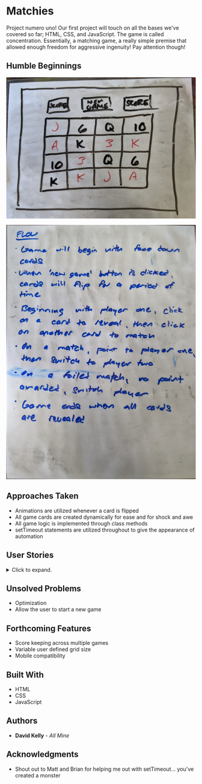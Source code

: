 # Matchies

Project numero uno! Our first project will touch on all the bases we've covered so far; HTML, CSS, and JavaScript. The game is called concentration. Essentially, a matching game, a really simple premise that allowed enough freedom for aggressive ingenuity! Pay attention though!

## Humble Beginnings

![alt text](https://github.com/DBKelly3192/matchies/blob/main/wireframe.jpg "Wireframe")

![alt text](https://github.com/DBKelly3192/matchies/blob/main/brain_storming.jpg "Brain Storming")

## Approaches Taken

* Animations are utilized whenever a card is flipped
* All game cards are created dynamically for ease and for shock and awe
* All game logic is implemented through class methods
* setTimeout statements are utilized throughout to give the appearance of automation

## User Stories
<details>
  <summary>Click to expand.</summary>

  1. Stanly
    * Ok, there are some cards face down on a blue background
    * The cards flip over when they are clicked on to reveal various images
    * That's about it

  2. Tori 
    * Cards are still face down on a blue background
    * The cards flip over when they are clicked on to reveal various images
    * When I find a matching pair, they remain face-up
    * When I select a non-matching pair, the most recently selected card does not reveal itself
    * I matched all the cards and nothing happened

  3. Bill **MVP**
    * Cards are still face down on a blue background
    * The cards flip over when they are clicked on to reveal various images
    * When I find a matching pair, they remain face-up
    * When I select a non-matching pair, both cards remain revealed for a short period of time, than flip face-down
    * When all the pairs are matching, the game ends

  4. Ryan
    * A grid of cards is automatically rendered sequentially and face-up
    * After a period of time, the grid of cards automatically and sequentially flips
    * The cards flip over when they are clicked on to reveal various images
    * When I find a matching pair, they remain face-up
    * When I select a non-matching pair, both cards remain revealed for a short period of time, than flip face-down
    * When all the pairs are matching, the game ends

  5. Diana
    * A single card is rendered face-down on a blue background
    * The card flips to reveal a greeting
    * A grid of cards is automatically rendered sequentially and face-up
    * After a period of time, the grid of cards automatically and sequentially flips
    * The cards flip over when they are clicked on to reveal various images
    * When I find a matching pair, they remain face-up
    * When I select a non-matching pair, both cards remain revealed for a short period of time, than flip face-down
    * When all the pairs are matching, the game ends
    * The cards disappear from the screen in sequential order, leaving only the original center card
    * The card flips to reveal; that i won, how my non-matches i clicked, and than thanks me for playing
  </details>

## Unsolved Problems

* Optimization
* Allow the user to start a new game

## Forthcoming Features

* Score keeping across multiple games
* Variable user defined grid size
* Mobile compatibility

## Built With

* HTML
* CSS
* JavaScript

## Authors

* **David Kelly** - *All Mine*

## Acknowledgments

* Shout out to Matt and Brian for helping me out with setTimeout... you've created a monster
